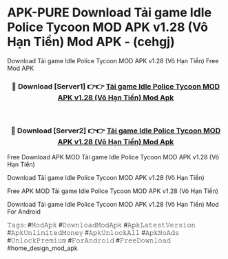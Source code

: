 # APK-PURE Download Tải game Idle Police Tycoon MOD APK v1.28 (Vô Hạn Tiền) Mod APK - (cehgj)
Download Tải game Idle Police Tycoon MOD APK v1.28 (Vô Hạn Tiền) Free Mod APK

<div align="center">
<h3>🔴 Download [Server1] 👉👉 <a href="https://apk-comot.site?title=Tải_game_Idle_Police_Tycoon_MOD_APK_v1.28_(Vô_Hạn_Tiền)">Tải game Idle Police Tycoon MOD APK v1.28 (Vô Hạn Tiền) Mod Apk</a></h3><br>

<h3>🔴 Download [Server2] 👉👉 <a href="https://apk-comot.site?title=Tải_game_Idle_Police_Tycoon_MOD_APK_v1.28_(Vô_Hạn_Tiền)">Tải game Idle Police Tycoon MOD APK v1.28 (Vô Hạn Tiền) Mod Apk</a></h3>
</div>


Free Download APK MOD Tải game Idle Police Tycoon MOD APK v1.28 (Vô Hạn Tiền)

Download Tải game Idle Police Tycoon MOD APK v1.28 (Vô Hạn Tiền) 

Free APK MOD Tải game Idle Police Tycoon MOD APK v1.28 (Vô Hạn Tiền) 

Download Tải game Idle Police Tycoon MOD APK v1.28 (Vô Hạn Tiền) Mod For Android

𝚃𝚊𝚐𝚜: #𝙼𝚘𝚍𝙰𝚙𝚔 #𝙳𝚘𝚠𝚗𝚕𝚘𝚊𝚍𝙼𝚘𝚍𝙰𝚙𝚔 #𝙰𝚙𝚔𝙻𝚊𝚝𝚎𝚜𝚝𝚅𝚎𝚛𝚜𝚒𝚘𝚗 #𝙰𝚙𝚔𝚄𝚗𝚕𝚒𝚖𝚒𝚝𝚎𝚍𝙼𝚘𝚗𝚎𝚢 #𝙰𝚙𝚔𝚄𝚗𝚕𝚘𝚌𝚔𝙰𝚕𝚕 #𝙰𝚙𝚔𝙽𝚘𝙰𝚍𝚜 #𝚄𝚗𝚕𝚘𝚌𝚔𝙿𝚛𝚎𝚖𝚒𝚞𝚖 #𝙵𝚘𝚛𝙰𝚗𝚍𝚛𝚘𝚒𝚍 #𝙵𝚛𝚎𝚎𝙳𝚘𝚠𝚗𝚕𝚘𝚊𝚍 #home_design_mod_apk